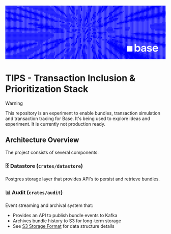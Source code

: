 ![Base](./docs/logo.png)

# TIPS - Transaction Inclusion & Prioritization Stack

> [!WARNING]
> This repository is an experiment to enable bundles, transaction simulation and transaction tracing for Base. 
> It's being used to explore ideas and experiment. It is currently not production ready.

## Architecture Overview

The project consists of several components:

### 🗄️ Datastore (`crates/datastore`)
Postgres storage layer that provides API's to persist and retrieve bundles.

### 📊 Audit (`crates/audit`)
Event streaming and archival system that:
- Provides an API to publish bundle events to Kafka
- Archives bundle history to S3 for long-term storage
- See [S3 Storage Format](docs/AUDIT_S3_FORMAT.md) for data structure details
